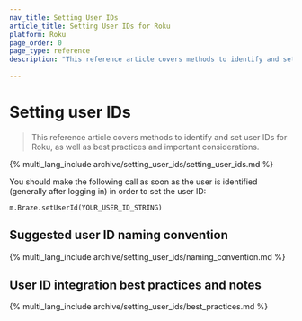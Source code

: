 ```yaml
---
nav_title: Setting User IDs
article_title: Setting User IDs for Roku
platform: Roku
page_order: 0
page_type: reference
description: "This reference article covers methods to identify and set user IDs for Roku, as well as best practices and important considerations."
 
---
```


# Setting user IDs

> This reference article covers methods to identify and set user IDs for Roku, as well as best practices and important considerations.

{% multi_lang_include archive/setting_user_ids/setting_user_ids.md %}

You should make the following call as soon as the user is identified (generally after logging in) in order to set the user ID:

```brightscript
m.Braze.setUserId(YOUR_USER_ID_STRING)
```

## Suggested user ID naming convention

{% multi_lang_include archive/setting_user_ids/naming_convention.md %}

## User ID integration best practices and notes

{% multi_lang_include archive/setting_user_ids/best_practices.md %}

[1]: {{site.baseurl}}/developer_guide/rest_api/user_data/#user-data
[2]: {{site.baseurl}}/api/endpoints/messaging/
